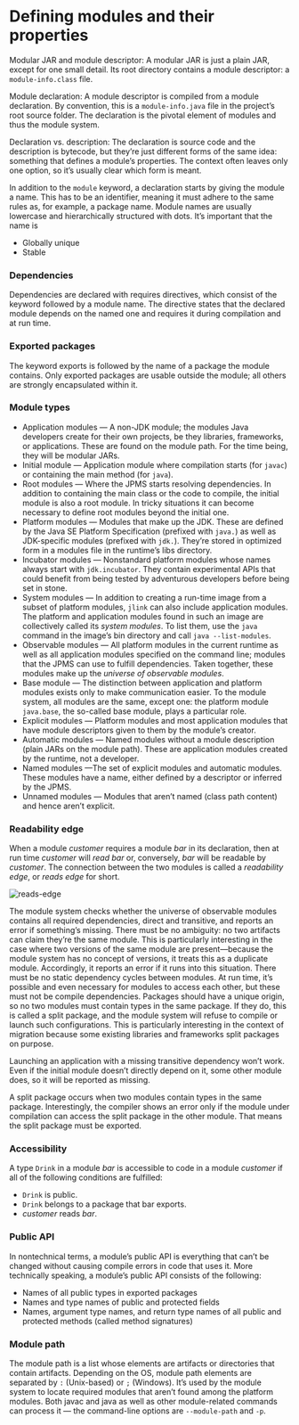 # Defining modules and their properties

Modular JAR and module descriptor: A modular JAR is just a plain JAR, except for one small detail. Its root directory contains a module descriptor: a `module-info.class` file.

Module declaration: A module descriptor is compiled from a module declaration. By convention, this is a `module-info.java` file in the project’s root source folder. The declaration is the pivotal element of modules and thus the module system.

Declaration vs. description: The declaration is source code and the description is bytecode, but they’re just different forms of the same idea: something that defines a module’s properties. The context often leaves only one option, so it’s usually clear which form is meant.

In addition to the `module` keyword, a declaration starts by giving the module a name. This has to be an identifier, meaning it must adhere to the same rules as, for example, a package name. Module names are usually lowercase and hierarchically structured with dots. It’s important that the name is

- Globally unique
- Stable

### Dependencies

Dependencies are declared with requires directives, which consist of the keyword followed by a module name. The directive states that the declared module depends on the named one and requires it during compilation and at run time.

### Exported packages

The keyword exports is followed by the name of a package the module contains. Only exported packages are usable outside the module; all others are strongly encapsulated within it.

### Module types

- Application modules — A non-JDK module; the modules Java developers create for their own projects, be they libraries, frameworks, or applications. These are found on the module path. For the time being, they will be modular JARs.
- Initial module — Application module where compilation starts (for `javac`) or containing the main method (for `java`).
- Root modules — Where the JPMS starts resolving dependencies. In addition to containing the main class or the code to compile, the initial module is also a root module. In tricky situations it can become necessary to define root modules beyond the initial one.
- Platform modules — Modules that make up the JDK. These are defined by the Java SE Platform Specification (prefixed with `java.`) as well as JDK-specific modules (prefixed with `jdk.`). They’re stored in optimized form in a modules file in the runtime’s libs directory.
- Incubator modules — Nonstandard platform modules whose names always start with `jdk.incubator`. They contain experimental APIs that could benefit from being tested by adventurous developers before being set in stone.
- System modules — In addition to creating a run-time image from a subset of platform modules, `jlink` can also include application modules. The platform and application modules found in such an image are collectively called its *system modules*. To list them, use the `java` command in the image’s bin directory and call `java --list-modules`.
- Observable modules — All platform modules in the current runtime as well as all application modules specified on the command line; modules that the JPMS can use to fulfill dependencies. Taken together, these modules make up the *universe of observable modules*.
- Base module — The distinction between application and platform modules exists only to make communication easier. To the module system, all modules are the same, except one: the platform module `java.base`, the so-called base module, plays a particular role.
- Explicit modules — Platform modules and most application modules that have module descriptors given to them by the module’s creator.
- Automatic modules — Named modules without a module description (plain JARs on the module path). These are application modules created by the runtime, not a developer.
- Named modules —The set of explicit modules and automatic modules. These modules have a name, either defined by a descriptor or inferred by the JPMS.
- Unnamed modules — Modules that aren’t named (class path content) and hence aren’t explicit.

### Readability edge

When a module *customer* requires a module *bar* in its declaration, then at run time *customer* will *read bar* or, conversely, *bar* will be readable by *customer*. The connection between the two modules is called a *readability edge*, or *reads edge* for short.

![reads-edge](https://user-images.githubusercontent.com/15990580/111142655-957fdd80-858d-11eb-9bf9-f3f06cef13fa.png)

The module system checks whether the universe of observable modules contains all required dependencies, direct and transitive, and reports an error if something’s missing. There must be no ambiguity: no two artifacts can claim they’re the same module. This is particularly interesting in the case where two versions of the same module are present—because the module system has no concept of versions, it treats this as a duplicate module. Accordingly, it reports an error if it runs into this situation. There must be no static dependency cycles between modules. At run time, it’s possible and even necessary for modules to access each other, but these must not be compile dependencies. Packages should have a unique origin, so no two modules must contain types in the same package. If they do, this is called a split package, and the module system will refuse to compile or launch such configurations. This is particularly interesting in the context of migration because some existing libraries and frameworks split packages on purpose.

Launching an application with a missing transitive dependency won’t work. Even if the initial module doesn’t directly depend on it, some other module does, so it will be reported as missing.

A split package occurs when two modules contain types in the same package. Interestingly, the compiler shows an error only if the module under compilation can access the split package in the other module. That means the split package must be exported.

### Accessibility

A type `Drink` in a module *bar* is accessible to code in a module *customer* if all of the following conditions are fulfilled:

- `Drink` is public.
- `Drink` belongs to a package that bar exports.
- *customer* reads *bar*.

### Public API

In nontechnical terms, a module’s public API is everything that can’t be changed without causing compile errors in code that uses it. More technically speaking, a module’s public API consists of the following:

- Names of all public types in exported packages
- Names and type names of public and protected fields
- Names, argument type names, and return type names of all public and protected methods (called method signatures)

### Module path

The module path is a list whose elements are artifacts or directories that contain artifacts. Depending on the OS, module path elements are separated by `:` (Unix-based) or `;` (Windows). It’s used by the module system to locate required modules that aren’t found among the platform modules. Both javac and java as well as other module-related commands can process it — the command-line options are `--module-path` and `-p`.
